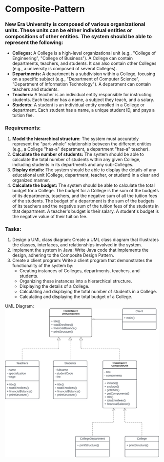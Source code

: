 # Composite-Pattern
<h3><p>New Era University is composed of various organizational units. These units can be either individual entities or compositions of other entities. The system should be able to represent the following:</p></h3>

* **Colleges:** A College is a high-level organizational unit (e.g., "College of Engineering", "College of Business"). A College can contain departments, teachers, and students. It can also contain other Colleges (e.g., a university is composed of several Colleges).
* **Departments:** A department is a subdivision within a College, focusing on a specific subject (e.g., "Department of Computer Science", "Department of Information Technology"). A department can contain teachers and students.
* **Teachers:** A teacher is an individual entity responsible for instructing students. Each teacher has a name, a subject they teach, and a salary.
* **Students:** A student is an individual entity enrolled in a College or department. Each student has a name, a unique student ID, and pays a tuition fee.

<h3>Requirements:</h3>

1. **Model the hierarchical structure:** The system must accurately represent the "part-whole" relationship between the different entities (e.g., a College "has-a" department, a department "has-a" teacher).
2. **Calculate the number of students:** The system should be able to calculate the total number of students within any given College, including students in its departments and any sub-Colleges.
3. **Display details:** The system should be able to display the details of any educational unit (College, department, teacher, or student) in a clear and organized manner.
4. **Calculate the budget:** The system should be able to calculate the total budget for a College. The budget for a College is the sum of the budgets of its departments, teachers, and the negative sum of all the tuition fees of the students. The budget of a department is the sum of the budgets of its teachers and the negative sum of the tuition fees of the students in that department. A teacher's budget is their salary. A student's budget is the negative value of their tuition fee.

<h3>Tasks:</h3>

1. Design a UML class diagram: Create a UML class diagram that illustrates the classes, interfaces, and relationships involved in the system.
2. Implement the system in Java: Write Java code that implements the design, adhering to the Composite Design Pattern.
3. Create a client program: Write a client program that demonstrates the functionality of the system by:
    * Creating instances of Colleges, departments, teachers, and students.
    * Organizing these instances into a hierarchical structure.
    * Displaying the details of a College.
    * Calculating and displaying the total number of students in a College.
    * Calculating and displaying the total budget of a College.


UML Diagram:
![alt text](image.png)

